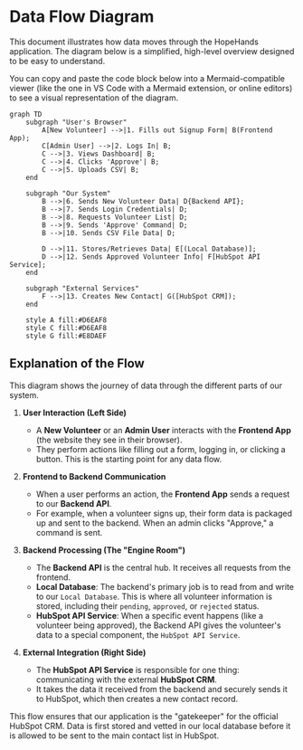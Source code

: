 # Data Flow Diagram

This document illustrates how data moves through the HopeHands application. The diagram below is a simplified, high-level overview designed to be easy to understand.

You can copy and paste the code block below into a Mermaid-compatible viewer (like the one in VS Code with a Mermaid extension, or online editors) to see a visual representation of the diagram.

```mermaid
graph TD
    subgraph "User's Browser"
        A[New Volunteer] -->|1. Fills out Signup Form| B(Frontend App);
        C[Admin User] -->|2. Logs In| B;
        C -->|3. Views Dashboard| B;
        C -->|4. Clicks 'Approve'| B;
        C -->|5. Uploads CSV| B;
    end

    subgraph "Our System"
        B -->|6. Sends New Volunteer Data| D{Backend API};
        B -->|7. Sends Login Credentials| D;
        B -->|8. Requests Volunteer List| D;
        B -->|9. Sends 'Approve' Command| D;
        B -->|10. Sends CSV File Data| D;

        D -->|11. Stores/Retrieves Data| E[(Local Database)];
        D -->|12. Sends Approved Volunteer Info| F[HubSpot API Service];
    end

    subgraph "External Services"
        F -->|13. Creates New Contact| G([HubSpot CRM]);
    end

    style A fill:#D6EAF8
    style C fill:#D6EAF8
    style G fill:#E8DAEF
```

## Explanation of the Flow

This diagram shows the journey of data through the different parts of our system.

1.  **User Interaction (Left Side)**
    *   A **New Volunteer** or an **Admin User** interacts with the **Frontend App** (the website they see in their browser).
    *   They perform actions like filling out a form, logging in, or clicking a button. This is the starting point for any data flow.

2.  **Frontend to Backend Communication**
    *   When a user performs an action, the **Frontend App** sends a request to our **Backend API**.
    *   For example, when a volunteer signs up, their form data is packaged up and sent to the backend. When an admin clicks "Approve," a command is sent.

3.  **Backend Processing (The "Engine Room")**
    *   The **Backend API** is the central hub. It receives all requests from the frontend.
    *   **Local Database**: The backend's primary job is to read from and write to our `Local Database`. This is where all volunteer information is stored, including their `pending`, `approved`, or `rejected` status.
    *   **HubSpot API Service**: When a specific event happens (like a volunteer being approved), the Backend API gives the volunteer's data to a special component, the `HubSpot API Service`.

4.  **External Integration (Right Side)**
    *   The **HubSpot API Service** is responsible for one thing: communicating with the external **HubSpot CRM**.
    *   It takes the data it received from the backend and securely sends it to HubSpot, which then creates a new contact record.

This flow ensures that our application is the "gatekeeper" for the official HubSpot CRM. Data is first stored and vetted in our local database before it is allowed to be sent to the main contact list in HubSpot.

